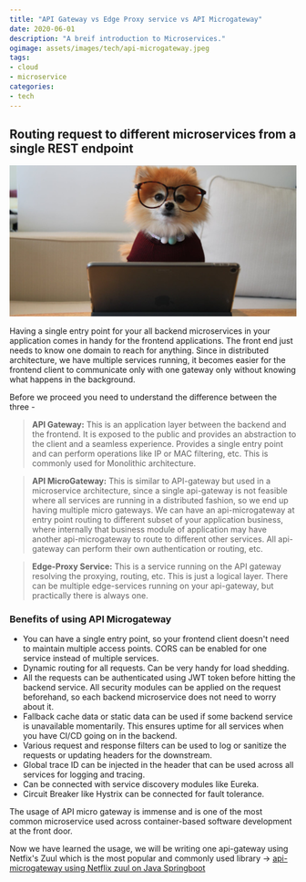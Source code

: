 ```yaml
---
title: "API Gateway vs Edge Proxy service vs API Microgateway"
date: 2020-06-01
description: "A breif introduction to Microservices."
ogimage: assets/images/tech/api-microgateway.jpeg
tags: 
- cloud
- microservice
categories:
- tech
---
```


## Routing request to different microservices from a single REST endpoint

![s3-and-lambda](assets/images/tech/api-microgateway.jpeg)

Having a single entry point for your all backend microservices in your application comes in handy for the frontend applications. The front end just needs to know one domain to reach for anything. Since in distributed architecture, we have multiple services running, it becomes easier for the frontend client to communicate only with one gateway only without knowing what happens in the background.

Before we proceed you need to understand the difference between the three -


> **API Gateway:** This is an application layer between the backend and the frontend. It is exposed to the public and provides an abstraction to the client and a seamless experience. Provides a single entry point and can perform operations like IP or MAC filtering, etc. This is commonly used for Monolithic architecture.


> **API MicroGateway:** This is similar to API-gateway but used in a microservice architecture, since a single api-gateway is not feasible where all services are running in a distributed fashion, so we end up having multiple micro gateways. We can have an api-microgateway at entry point routing to different subset of your application business, where internally that business module of application may have another api-microgateway to route to different other services. All api-gateway can perform their own authentication or routing, etc.


> **Edge-Proxy Service:** This is a service running on the API gateway resolving the proxying, routing, etc. This is just a logical layer. There can be multiple edge-services running on your api-gateway, but practically there is always one.

### Benefits of using API Microgateway

- You can have a single entry point, so your frontend client doesn't need to maintain multiple access points. CORS can be enabled for one service instead of multiple services.
- Dynamic routing for all requests. Can be very handy for load shedding.
- All the requests can be authenticated using JWT token before hitting the backend service. All security modules can be applied on the request beforehand, so each backend microservice does not need to worry about it.
- Fallback cache data or static data can be used if some backend service is unavailable momentarily. This ensures uptime for all services when you have CI/CD going on in the backend.
- Various request and response filters can be used to log or sanitize the requests or updating headers for the downstream.
- Global trace ID can be injected in the header that can be used across all services for logging and tracing.
- Can be connected with service discovery modules like Eureka.
- Circuit Breaker like Hystrix can be connected for fault tolerance.  

The usage of API micro gateway is immense and is one of the most common microservice used across container-based software development at the front door.

Now we have learned the usage, we will be writing one api-gateway using Netfix's Zuul which is the most popular and commonly used library -> [api-microgateway using Netflix zuul on Java Springboot](https://blog.devutkarsh.com/api-microgateway-service-using-netflix-zuul-on-java)
